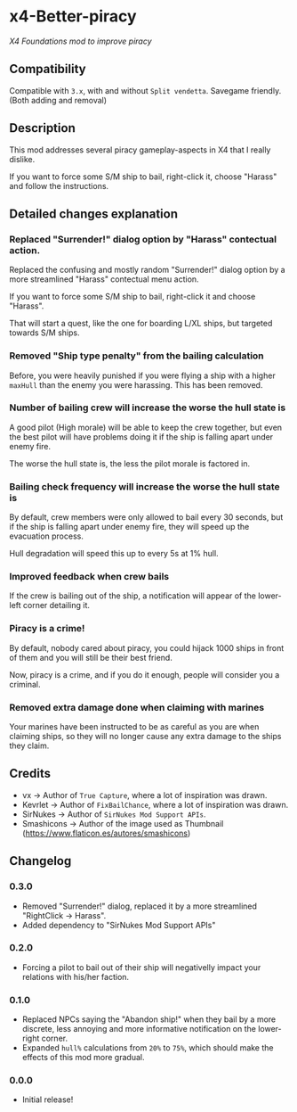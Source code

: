 # x4-Better-piracy
_X4 Foundations mod to improve piracy_

## Compatibility
Compatible with `3.x`, with and without `Split vendetta`.
Savegame friendly. (Both adding and removal)

## Description
This mod addresses several piracy gameplay-aspects in X4 that I really dislike.

If you want to force some S/M ship to bail, right-click it, choose "Harass" and follow the instructions.

## Detailed changes explanation

### Replaced "Surrender!" dialog option by "Harass" contectual action.
Replaced the confusing and mostly random "Surrender!" dialog option by a more streamlined "Harass" contectual menu action.

If you want to force some S/M ship to bail, right-click it and choose "Harass".

That will start a quest, like the one for boarding L/XL ships, but targeted towards S/M ships.

### Removed "Ship type penalty" from the bailing calculation
Before, you were heavily punished if you were flying a ship with a higher `maxHull` than the enemy you were harassing.
This has been removed.

### Number of bailing crew will increase the worse the hull state is
A good pilot (High morale) will be able to keep the crew together, but even the best pilot will have problems doing it if the ship is falling apart under enemy fire.

The worse the hull state is, the less the pilot morale is factored in.

### Bailing check frequency will increase the worse the hull state is
By default, crew members were only allowed to bail every 30 seconds, but if the ship is falling apart under enemy fire, they will speed up the evacuation process.

Hull degradation will speed this up to every 5s at 1% hull.

### Improved feedback when crew bails
If the crew is bailing out of the ship, a notification will appear of the lower-left corner detailing it.

### Piracy is a crime!
By default, nobody cared about piracy, you could hijack 1000 ships in front of them and you will still be their best friend.

Now, piracy is a crime, and if you do it enough, people will consider you a criminal.

### Removed extra damage done when claiming with marines
Your marines have been instructed to be as careful as you are when claiming ships, so they will no longer cause any extra damage to the ships they claim. 

## Credits
 - vx -> Author of `True Capture`, where a lot of inspiration was drawn.
 - Kevrlet -> Author of `FixBailChance`, where a lot of inspiration was drawn.
 - SirNukes -> Author of `SirNukes Mod Support APIs`.
 - Smashicons -> Author of the image used as Thumbnail (https://www.flaticon.es/autores/smashicons)

## Changelog
### 0.3.0
 - Removed "Surrender!" dialog, replaced it by a more streamlined "RightClick -> Harass".
 - Added dependency to "SirNukes Mod Support APIs"
### 0.2.0
 - Forcing a pilot to bail out of their ship will negativelly impact your relations with his/her faction.
### 0.1.0
 - Replaced NPCs saying the "Abandon ship!" when they bail by a more discrete, less annoying and more informative notification on the lower-right corner.
 - Expanded `hull%` calculations from `20%` to `75%`, which should make the effects of this mod more gradual.
### 0.0.0
 - Initial release!
 